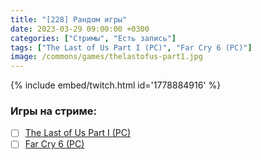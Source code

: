 ```yaml
---
title: "[228] Рандом игры"
date: 2023-03-29 09:00:00 +0300
categories: ["Стримы", "Есть запись"]
tags: ["The Last of Us Part I (PC)", "Far Cry 6 (PC)"]
image: /commons/games/thelastofus-part1.jpg
---
```


{% include embed/twitch.html id='1778884916' %}

### Игры на стриме:
+ [ ] [The Last of Us Part I (PC)](/tags/the-last-of-us-part-i-pc)
+ [ ] [Far Cry 6 (PC)](/tags/far-cry-6-pc)
